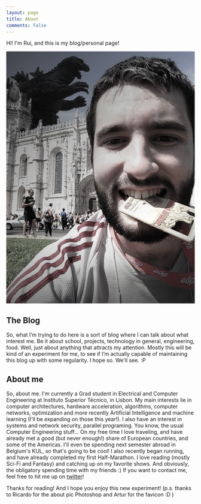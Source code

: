 ```yaml
---
layout: page
title: About
comments: False
---
```


<p class="message">
Hi! I'm Rui, and this is my blog/personal page!
</p>

![After my first half marathon!.](/assets/rui2.png)

## The Blog

So, what I’m trying to do here is a sort of blog where I can talk about what interest me. Be it about school, projects, technology in general, engineering, food. Well, just about anything that attracts my attention.
Mostly this will be kind of an experiment for me, to see if I’m actually capable of maintaining this blog up with some regularity. I hope so. We'll see. :P


## About me

So, about me.
I'm currently a Grad student in Electrical and Computer Engineering at Instituto Superior Técnico, in Lisbon. My main interests lie in computer architectures, hardware acceleration, algorithms, computer networks, optimization and more recently Artificial Intelligence and machine learning (I'll be expanding on those this year!). I also have an interest in systems and network security, parallel programing. You know, the usual Computer Engineering stuff...
On my free time I love traveling, and have already met a good (but never enough!) share of European countries, and some of the Americas. I'll even be spending next semester abroad in Belgium's KUL, so that's going to be cool! I also recently began running, and have already completed my first Half-Marathon. I love reading (mostly Sci-Fi and Fantasy) and catching up on my favorite shows. And obviously, the obligatory spending time with my friends :)
If you want to contact me, feel free to hit me up on 
<a href = "twitter.com/rui278">twitter</a>!

Thanks for reading! And I hope you enjoy this new experiment!
(p.s. thanks to Ricardo for the about pic Photoshop and Artur for the favicon :D )

